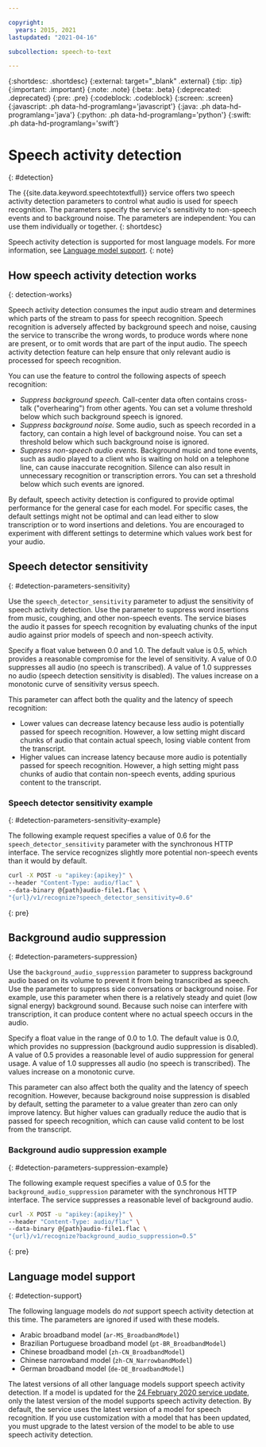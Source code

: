```yaml
---

copyright:
  years: 2015, 2021
lastupdated: "2021-04-16"

subcollection: speech-to-text

---
```


{:shortdesc: .shortdesc}
{:external: target="_blank" .external}
{:tip: .tip}
{:important: .important}
{:note: .note}
{:beta: .beta}
{:deprecated: .deprecated}
{:pre: .pre}
{:codeblock: .codeblock}
{:screen: .screen}
{:javascript: .ph data-hd-programlang='javascript'}
{:java: .ph data-hd-programlang='java'}
{:python: .ph data-hd-programlang='python'}
{:swift: .ph data-hd-programlang='swift'}

# Speech activity detection
{: #detection}

The {{site.data.keyword.speechtotextfull}} service offers two speech activity detection parameters to control what audio is used for speech recognition. The parameters specify the service's sensitivity to non-speech events and to background noise. The parameters are independent: You can use them individually or together.
{: shortdesc}

Speech activity detection is supported for most language models. For more information, see [Language model support](/docs/speech-to-text?topic=speech-to-text-input#detection-support).
{: note}

## How speech activity detection works
{: detection-works}

Speech activity detection consumes the input audio stream and determines which parts of the stream to pass for speech recognition. Speech recognition is adversely affected by background speech and noise, causing the service to transcribe the wrong words, to produce words where none are present, or to omit words that are part of the input audio. The speech activity detection feature can help ensure that only relevant audio is processed for speech recognition.

You can use the feature to control the following aspects of speech recognition:

-   *Suppress background speech.* Call-center data often contains cross-talk ("overhearing") from other agents. You can set a volume threshold below which such background speech is ignored.
-   *Suppress background noise.* Some audio, such as speech recorded in a factory, can contain a high level of background noise. You can set a threshold below which such background noise is ignored.
-   *Suppress non-speech audio events.* Background music and tone events, such as audio played to a client who is waiting on hold on a telephone line, can cause inaccurate recognition. Silence can also result in unnecessary recognition or transcription errors. You can set a threshold below which such events are ignored.

By default, speech activity detection is configured to provide optimal performance for the general case for each model. For specific cases, the default settings might not be optimal and can lead either to slow transcription or to word insertions and deletions. You are encouraged to experiment with different settings to determine which values work best for your audio.

## Speech detector sensitivity
{: #detection-parameters-sensitivity}

Use the `speech_detector_sensitivity` parameter to adjust the sensitivity of speech activity detection. Use the parameter to suppress word insertions from music, coughing, and other non-speech events. The service biases the audio it passes for speech recognition by evaluating chunks of the input audio against prior models of speech and non-speech activity.

Specify a float value between 0.0 and 1.0. The default value is 0.5, which provides a reasonable compromise for the level of sensitivity. A value of 0.0 suppresses all audio (no speech is transcribed). A value of 1.0 suppresses no audio (speech detection sensitivity is disabled). The values increase on a monotonic curve of sensitivity versus speech.

This parameter can affect both the quality and the latency of speech recognition:

-   Lower values can decrease latency because less audio is potentially passed for speech recognition. However, a low setting might discard chunks of audio that contain actual speech, losing viable content from the transcript.
-   Higher values can increase latency because more audio is potentially passed for speech recognition. However, a high setting might pass chunks of audio that contain non-speech events, adding spurious content to the transcript.

### Speech detector sensitivity example
{: #detection-parameters-sensitivity-example}

The following example request specifies a value of 0.6 for the `speech_detector_sensitivity` parameter with the synchronous HTTP interface. The service recognizes slightly more potential non-speech events than it would by default.

```bash
curl -X POST -u "apikey:{apikey}" \
--header "Content-Type: audio/flac" \
--data-binary @{path}audio-file1.flac \
"{url}/v1/recognize?speech_detector_sensitivity=0.6"
```
{: pre}

## Background audio suppression
{: #detection-parameters-suppression}

Use the `background_audio_suppression` parameter to suppress background audio based on its volume to prevent it from being transcribed as speech. Use the parameter to suppress side conversations or background noise. For example, use this parameter when there is a relatively steady and quiet (low signal energy) background sound. Because such noise can interfere with transcription, it can produce content where no actual speech occurs in the audio.

Specify a float value in the range of 0.0 to 1.0. The default value is 0.0, which provides no suppression (background audio suppression is disabled). A value of 0.5 provides a reasonable level of audio suppression for general usage. A value of 1.0 suppresses all audio (no speech is transcribed). The values increase on a monotonic curve.

This  parameter can also affect both the quality and the latency of speech recognition. However, because background noise suppression is disabled by default, setting the parameter to a value greater than zero can only improve latency. But higher values can gradually reduce the audio that is passed for speech recognition, which can cause valid content to be lost from the transcript.

### Background audio suppression example
{: #detection-parameters-suppression-example}

The following example request specifies a value of 0.5 for the `background_audio_suppression` parameter with the synchronous HTTP interface. The service suppresses a reasonable level of background audio.

```bash
curl -X POST -u "apikey:{apikey}" \
--header "Content-Type: audio/flac" \
--data-binary @{path}audio-file1.flac \
"{url}/v1/recognize?background_audio_suppression=0.5"
```
{: pre}

## Language model support
{: #detection-support}

The following language models do *not* support speech activity detection at this time. The parameters are ignored if used with these models.

-   Arabic broadband model (`ar-MS_BroadbandModel`)
-   Brazilian Portuguese broadband model (`pt-BR_BroadbandModel`)
-   Chinese broadband model (`zh-CN_BroadbandModel`)
-   Chinese narrowband model (`zh-CN_NarrowbandModel`)
-   German broadband model (`de-DE_BroadbandModel`)

The latest versions of all other language models support speech activity detection. If a model is updated for the [24 February 2020 service update](/docs/speech-to-text?topic=speech-to-text-release-notes#February2020), only the latest version of the model supports speech activity detection. By default, the service uses the latest version of a model for speech recognition. If you use customization with a model that has been updated, you must upgrade to the latest version of the model to be able to use speech activity detection.
